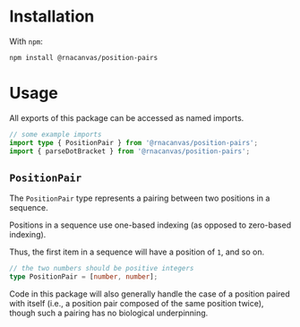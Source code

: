# Installation

With `npm`:

```
npm install @rnacanvas/position-pairs
```

# Usage

All exports of this package
can be accessed as named imports.

```typescript
// some example imports
import type { PositionPair } from '@rnacanvas/position-pairs';
import { parseDotBracket } from '@rnacanvas/position-pairs';
```

## `PositionPair`

The `PositionPair` type
represents a pairing
between two positions in a sequence.

Positions in a sequence
use one-based indexing
(as opposed to zero-based indexing).

Thus, the first item in a sequence
will have a position of `1`,
and so on.

```typescript
// the two numbers should be positive integers
type PositionPair = [number, number];
```

Code in this package
will also generally handle the case
of a position paired with itself
(i.e., a position pair
composed of the same position twice),
though such a pairing has no biological underpinning.
